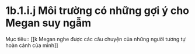 # 1b.1.i.j Môi trường có những gợi ý cho Megan suy ngẫm
Mục tiêu:: [[k Megan nghe được các câu chuyện của những người tương tự hoàn cảnh của mình]]